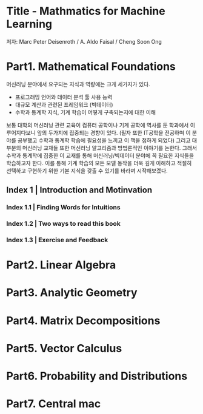 # Title - Mathmatics for Machine Learning
저자: Marc Peter Deisenroth / A. Aldo Faisal / Cheng Soon Ong
# Part1. Mathematical Foundations
머신러닝 분야에서 요구되는 지식과 역량에는 크게 세가지가 있다.
- 프로그래밍 언어와 데이터 분석 툴 사용 능력
- 대규모 계산과 관련된 프레임워크 (빅데이터)
- 수학과 통계학 지식, 기계 학습이 어떻게 구축되는지에 대한 이해

보통 대학의 머신러닝 관련 교육이 컴퓨터 공학이나 기계 공학에 역사를 둔 학과에서 이루어지다보니 앞의 두가지에 집중되는 경향이 있다. (필자 또한 IT공학을 전공하며 이 분야를 공부했고 수학과 통계학 학습에 필요성을 느끼고 이 책을 접하게 되었다) 그리고 대부분의 머신러닝 교재들 또한 머신러닝 알고리즘과 방법론적인 이야기를 논한다. 그래서 수학과 통계학에 집중한 이 교재를 통해 머신러닝/빅데이터 분야에 꼭 필요한 지식들을 학습하고자 한다. 이를 통해 기계 학습의 모든 모델 동작을 더욱 깊게 이해하고 적절히 선택하고 구현하기 위한 기본 지식을 갖출 수 있기를 바라며 시작해보겠다.

## Index 1 | Introduction and Motinvation
### Index 1.1 | Finding Words for Intuitions
### Index 1.2 | Two ways to read this book
### Index 1.3 | Exercise and Feedback


# Part2. Linear Algebra
# Part3. Analytic Geometry

# Part4. Matrix Decompositions

# Part5. Vector Calculus

# Part6. Probability and Distributions
# Part7. Central mac